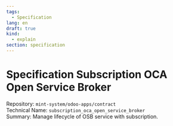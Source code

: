 ```yaml
---
tags:
  - Specification
lang: en
draft: true
kind:
  - explain
section: specification
---
```


# Specification Subscription OCA Open Service Broker

Repository: `mint-system/odoo-apps/contract`\
Technical Name: `subscription_oca_open_service_broker`\
Summary: Manage lifecycle of OSB service with subscription.
